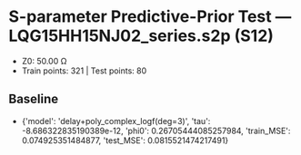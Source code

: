 # S-parameter Predictive-Prior Test — LQG15HH15NJ02_series.s2p (S12)
- Z0: 50.00 Ω
- Train points: 321  |  Test points: 80

## Baseline
- {'model': 'delay+poly_complex_logf(deg=3)', 'tau': -8.686322835190389e-12, 'phi0': 0.26705444085257984, 'train_MSE': 0.074925351484877, 'test_MSE': 0.0815521474217491}